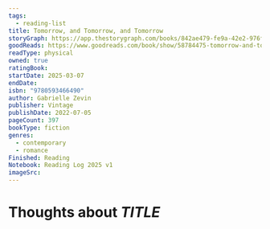```yaml
---
tags:
  - reading-list
title: Tomorrow, and Tomorrow, and Tomorrow
storyGraph: https://app.thestorygraph.com/books/842ae479-fe9a-42e2-976f-8b54d55448d2
goodReads: https://www.goodreads.com/book/show/58784475-tomorrow-and-tomorrow-and-tomorrow?ac=1&from_search=true&qid=xaocHoeaom&rank=1
readType: physical
owned: true
ratingBook:
startDate: 2025-03-07
endDate:
isbn: "9780593466490"
author: Gabrielle Zevin
publisher: Vintage
publishDate: 2022-07-05
pageCount: 397
bookType: fiction
genres:
  - contemporary
  - romance
Finished: Reading
Notebook: Reading Log 2025 v1
imageSrc:
---
```


# Thoughts about _TITLE_

